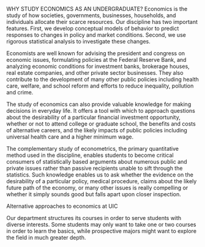 
WHY STUDY ECONOMICS AS AN UNDERGRADUATE?
Economics is the study of how societies, governments, businesses, households, and individuals allocate their scarce resources. Our discipline has two important features. First, we develop conceptual models of behavior to predict responses to changes in policy and market conditions. Second, we use rigorous statistical analysis to investigate these changes.

Economists are well known for advising the president and congress on economic issues, formulating policies at the Federal Reserve Bank, and analyzing economic conditions for investment banks, brokerage houses, real estate companies, and other private sector businesses. They also contribute to the development of many other public policies including health care, welfare, and school reform and efforts to reduce inequality, pollution and crime.

The study of economics can also provide valuable knowledge for making decisions in everyday life. It offers a tool with which to approach questions about the desirability of a particular financial investment opportunity, whether or not to attend college or graduate school, the benefits and costs of alternative careers, and the likely impacts of public policies including universal health care and a higher minimum wage.

The complementary study of econometrics, the primary quantitative method used in the discipline, enables students to become critical consumers of statistically based arguments about numerous public and private issues rather than passive recipients unable to sift through the statistics. Such knowledge enables us to ask whether the evidence on the desirability of a particular policy, medical procedure, claims about the likely future path of the economy, or many other issues is really compelling or whether it simply sounds good but falls apart upon closer inspection.

Alternative approaches to economics at UIC

Our department structures its courses in order to serve students with diverse interests. Some students may only want to take one or two courses in order to learn the basics, while prospective majors might want to explore the field in much greater depth.
